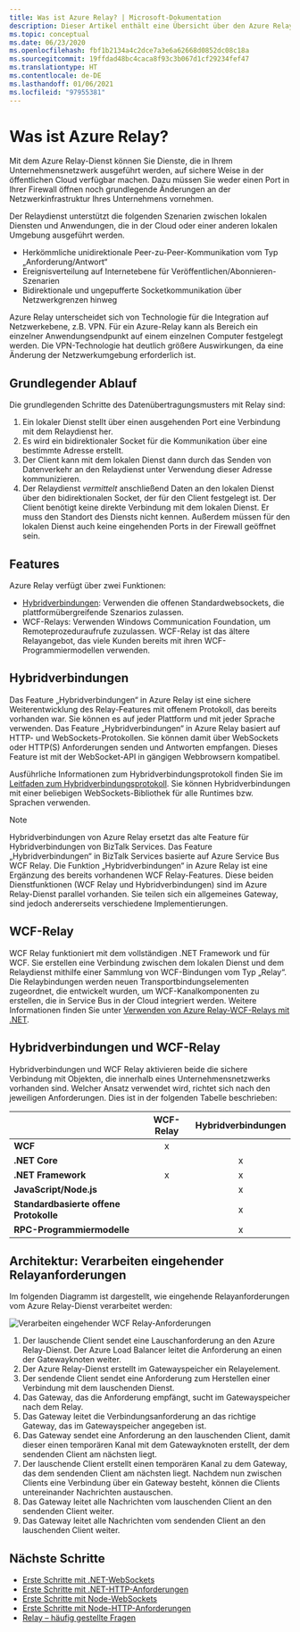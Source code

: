 ```yaml
---
title: Was ist Azure Relay? | Microsoft-Dokumentation
description: Dieser Artikel enthält eine Übersicht über den Azure Relay-Dienst. Mit diesem Dienst können Sie Cloudanwendungen entwickeln, die in Ihrem Unternehmensnetzwerk ausgeführte lokale Dienste nutzen, ohne eine Firewallverbindung zu öffnen oder grundlegende Änderungen an Ihrer Netzwerkinfrastruktur vorzunehmen.
ms.topic: conceptual
ms.date: 06/23/2020
ms.openlocfilehash: fbf1b2134a4c2dce7a3e6a62668d0852dc08c18a
ms.sourcegitcommit: 19ffdad48bc4caca8f93c3b067d1cf29234fef47
ms.translationtype: HT
ms.contentlocale: de-DE
ms.lasthandoff: 01/06/2021
ms.locfileid: "97955381"
---
```

# <a name="what-is-azure-relay"></a>Was ist Azure Relay?
Mit dem Azure Relay-Dienst können Sie Dienste, die in Ihrem Unternehmensnetzwerk ausgeführt werden, auf sichere Weise in der öffentlichen Cloud verfügbar machen. Dazu müssen Sie weder einen Port in Ihrer Firewall öffnen noch grundlegende Änderungen an der Netzwerkinfrastruktur Ihres Unternehmens vornehmen. 

Der Relaydienst unterstützt die folgenden Szenarien zwischen lokalen Diensten und Anwendungen, die in der Cloud oder einer anderen lokalen Umgebung ausgeführt werden. 

- Herkömmliche unidirektionale Peer-zu-Peer-Kommunikation vom Typ „Anforderung/Antwort“ 
- Ereignisverteilung auf Internetebene für Veröffentlichen/Abonnieren-Szenarien 
- Bidirektionale und ungepufferte Socketkommunikation über Netzwerkgrenzen hinweg

Azure Relay unterscheidet sich von Technologie für die Integration auf Netzwerkebene, z.B. VPN. Für ein Azure-Relay kann als Bereich ein einzelner Anwendungsendpunkt auf einem einzelnen Computer festgelegt werden. Die VPN-Technologie hat deutlich größere Auswirkungen, da eine Änderung der Netzwerkumgebung erforderlich ist. 

## <a name="basic-flow"></a>Grundlegender Ablauf
Die grundlegenden Schritte des Datenübertragungsmusters mit Relay sind:

1. Ein lokaler Dienst stellt über einen ausgehenden Port eine Verbindung mit dem Relaydienst her. 
2. Es wird ein bidirektionaler Socket für die Kommunikation über eine bestimmte Adresse erstellt. 
3. Der Client kann mit dem lokalen Dienst dann durch das Senden von Datenverkehr an den Relaydienst unter Verwendung dieser Adresse kommunizieren. 
4. Der Relaydienst *vermittelt* anschließend Daten an den lokalen Dienst über den bidirektionalen Socket, der für den Client festgelegt ist. Der Client benötigt keine direkte Verbindung mit dem lokalen Dienst. Er muss den Standort des Diensts nicht kennen. Außerdem müssen für den lokalen Dienst auch keine eingehenden Ports in der Firewall geöffnet sein.


## <a name="features"></a>Features 
Azure Relay verfügt über zwei Funktionen:

- [Hybridverbindungen](#hybrid-connections): Verwenden die offenen Standardwebsockets, die plattformübergreifende Szenarios zulassen.
- WCF-Relays: Verwenden Windows Communication Foundation, um Remoteprozeduraufrufe zuzulassen. WCF-Relay ist das ältere Relayangebot, das viele Kunden bereits mit ihren WCF-Programmiermodellen verwenden.

## <a name="hybrid-connections"></a>Hybridverbindungen

Das Feature „Hybridverbindungen“ in Azure Relay ist eine sichere Weiterentwicklung des Relay-Features mit offenem Protokoll, das bereits vorhanden war. Sie können es auf jeder Plattform und mit jeder Sprache verwenden. Das Feature „Hybridverbindungen“ in Azure Relay basiert auf HTTP- und WebSockets-Protokollen. Sie können damit über WebSockets oder HTTP(S) Anforderungen senden und Antworten empfangen. Dieses Feature ist mit der WebSocket-API in gängigen Webbrowsern kompatibel. 

Ausführliche Informationen zum Hybridverbindungsprotokoll finden Sie im [Leitfaden zum Hybridverbindungsprotokoll](relay-hybrid-connections-protocol.md). Sie können Hybridverbindungen mit einer beliebigen WebSockets-Bibliothek für alle Runtimes bzw. Sprachen verwenden.

> [!NOTE]
> Hybridverbindungen von Azure Relay ersetzt das alte Feature für Hybridverbindungen von BizTalk Services. Das Feature „Hybridverbindungen“ in BizTalk Services basierte auf Azure Service Bus WCF Relay. Die Funktion „Hybridverbindungen“ in Azure Relay ist eine Ergänzung des bereits vorhandenen WCF Relay-Features. Diese beiden Dienstfunktionen (WCF Relay und Hybridverbindungen) sind im Azure Relay-Dienst parallel vorhanden. Sie teilen sich ein allgemeines Gateway, sind jedoch andererseits verschiedene Implementierungen.

## <a name="wcf-relay"></a>WCF-Relay
WCF Relay funktioniert mit dem vollständigen .NET Framework und für WCF. Sie erstellen eine Verbindung zwischen dem lokalen Dienst und dem Relaydienst mithilfe einer Sammlung von WCF-Bindungen vom Typ „Relay“. Die Relaybindungen werden neuen Transportbindungselementen zugeordnet, die entwickelt wurden, um WCF-Kanalkomponenten zu erstellen, die in Service Bus in der Cloud integriert werden. Weitere Informationen finden Sie unter [Verwenden von Azure Relay-WCF-Relays mit .NET](service-bus-relay-tutorial.md).

## <a name="hybrid-connections-vs-wcf-relay"></a>Hybridverbindungen und WCF-Relay
Hybridverbindungen und WCF Relay aktivieren beide die sichere Verbindung mit Objekten, die innerhalb eines Unternehmensnetzwerks vorhanden sind. Welcher Ansatz verwendet wird, richtet sich nach den jeweiligen Anforderungen. Dies ist in der folgenden Tabelle beschrieben:

|  | WCF-Relay | Hybridverbindungen |
| --- |:---:|:---:|
| **WCF** |x | |
| **.NET Core** | |x |
| **.NET Framework** |x |x |
| **JavaScript/Node.js** | |x |
| **Standardbasierte offene Protokolle** | |x |
| **RPC-Programmiermodelle** | |x |

## <a name="architecture-processing-of-incoming-relay-requests"></a>Architektur: Verarbeiten eingehender Relayanforderungen
Im folgenden Diagramm ist dargestellt, wie eingehende Relayanforderungen vom Azure Relay-Dienst verarbeitet werden:

![Verarbeiten eingehender WCF Relay-Anforderungen](./media/relay-what-is-it/ic690645.png)

1. Der lauschende Client sendet eine Lauschanforderung an den Azure Relay-Dienst. Der Azure Load Balancer leitet die Anforderung an einen der Gatewayknoten weiter. 
2. Der Azure Relay-Dienst erstellt im Gatewayspeicher ein Relayelement. 
3. Der sendende Client sendet eine Anforderung zum Herstellen einer Verbindung mit dem lauschenden Dienst. 
4. Das Gateway, das die Anforderung empfängt, sucht im Gatewayspeicher nach dem Relay. 
5. Das Gateway leitet die Verbindungsanforderung an das richtige Gateway, das im Gatewayspeicher angegeben ist. 
6. Das Gateway sendet eine Anforderung an den lauschenden Client, damit dieser einen temporären Kanal mit dem Gatewayknoten erstellt, der dem sendenden Client am nächsten liegt. 
7. Der lauschende Client erstellt einen temporären Kanal zu dem Gateway, das dem sendenden Client am nächsten liegt. Nachdem nun zwischen Clients eine Verbindung über ein Gateway besteht, können die Clients untereinander Nachrichten austauschen. 
8. Das Gateway leitet alle Nachrichten vom lauschenden Client an den sendenden Client weiter. 
9. Das Gateway leitet alle Nachrichten vom sendenden Client an den lauschenden Client weiter.  

## <a name="next-steps"></a>Nächste Schritte
* [Erste Schritte mit .NET-WebSockets](relay-hybrid-connections-dotnet-get-started.md)
* [Erste Schritte mit .NET-HTTP-Anforderungen](relay-hybrid-connections-http-requests-dotnet-get-started.md)
* [Erste Schritte mit Node-WebSockets](relay-hybrid-connections-node-get-started.md)
* [Erste Schritte mit Node-HTTP-Anforderungen](relay-hybrid-connections-http-requests-node-get-started.md)
* [Relay – häufig gestellte Fragen](relay-faq.md)

